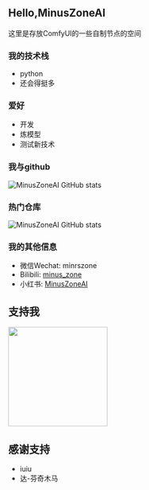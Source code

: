 ## Hello,MinusZoneAI

这里是存放ComfyUI的一些自制节点的空间

### 我的技术栈
+ python
+ 还会得挺多

### 爱好
+ 开发
+ 炼模型
+ 测试新技术

### 我与github
![MinusZoneAI GitHub stats](https://github-readme-streak-stats.herokuapp.com/?user=wailovet) 

### 热门仓库

![MinusZoneAI GitHub stats](https://github-readme-stats.vercel.app/api/pin/?username=MinusZoneAI&repo=ComfyUI-Kolors-MZ)

### 我的其他信息
- 微信Wechat: minrszone 
- Bilibili: [minus_zone](https://space.bilibili.com/5950992)
- 小红书: [MinusZoneAI](https://www.xiaohongshu.com/user/profile/5f072e990000000001005472)

## 支持我
<img src="https://github.com/user-attachments/assets/a7ef9684-4911-45b6-8071-a9b433dca6af"  width="200"/>

## 感谢支持
+ iuiu
+ 达-芬奇木马
